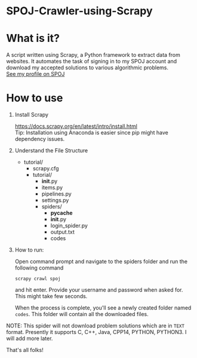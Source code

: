 # SPOJ-Crawler-using-Scrapy

# What is it? 
A script written using Scrapy, a Python framework to extract data from websites. It automates the task of signing in to my SPOJ account and download my accepted solutions to various algorithmic problems. </br>
[See my profile on SPOJ](http://www.spoj.com/users/codegagu/)

# How to use
1) Install Scrapy </br>

   https://docs.scrapy.org/en/latest/intro/install.html </br>
   Tip: Installation using Anaconda is easier since pip might have dependency issues. 

2) Understand the File Structure 

   - tutorial/
      - scrapy.cfg 
      - tutorial/  
         - __init__.py
         - items.py
         - pipelines.py
         - settings.py 
         - spiders/    
            - __pycache__
            - __init__.py
            - login_spider.py
            - output.txt     
            - codes          

3) How to run:
   
   Open command prompt and navigate to the spiders folder and run the following command</br>
   ```
   scrapy crawl spoj
   ```
   and hit enter. Provide your username and password when asked for. This might take few seconds. </br>
   
   When the process is complete, you'll see a newly created folder named ```codes```. This folder will contain all the downloaded files.
                                

NOTE: This spider will not download problem solutions which are in ```TEXT``` format. Presently it supports C, C++, Java, CPP14, PYTHON, PYTHON3. I will add more later.

That's all folks!
